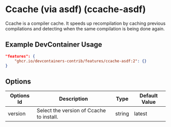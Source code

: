 
# Ccache (via asdf) (ccache-asdf)

Ccache is a compiler cache. It speeds up recompilation by caching previous compilations and detecting when the same compilation is being done again.

## Example DevContainer Usage

```json
"features": {
    "ghcr.io/devcontainers-contrib/features/ccache-asdf:2": {}
}
```

## Options

| Options Id | Description | Type | Default Value |
|-----|-----|-----|-----|
| version | Select the version of Ccache to install. | string | latest |


